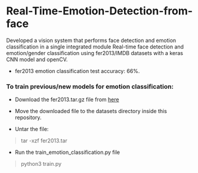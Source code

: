 # Real-Time-Emotion-Detection-from-face
Developed a vision system that performs face detection and emotion classification in a single integrated module
Real-time face detection and emotion/gender classification using fer2013/IMDB datasets with a keras CNN model and openCV.

* fer2013 emotion classification test accuracy: 66%.





### To train previous/new models for emotion classification:


* Download the fer2013.tar.gz file from [here](https://www.kaggle.com/c/challenges-in-representation-learning-facial-expression-recognition-challenge/data)

* Move the downloaded file to the datasets directory inside this repository.

* Untar the file:
> tar -xzf fer2013.tar

* Run the train_emotion_classification.py file
> python3 train.py

